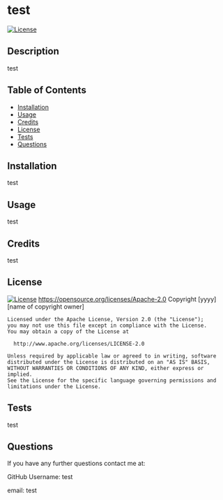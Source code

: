 # test

  [![License](https://img.shields.io/badge/License-Apache_2.0-blue.svg)](https://opensource.org/licenses/Apache-2.0)

  ## Description

  test


## Table of Contents 

- [Installation](#installation)
- [Usage](#usage)
- [Credits](#credits)
- [License](#license)
- [Tests](#tests)
- [Questions](#questions)

## Installation

  test


## Usage

  test

## Credits

  test


## License

  [![License](https://img.shields.io/badge/License-Apache_2.0-blue.svg)](https://opensource.org/licenses/Apache-2.0)
  https://opensource.org/licenses/Apache-2.0
  Copyright [yyyy] [name of copyright owner]

    Licensed under the Apache License, Version 2.0 (the "License");
    you may not use this file except in compliance with the License.
    You may obtain a copy of the License at
 
      http://www.apache.org/licenses/LICENSE-2.0
 
    Unless required by applicable law or agreed to in writing, software
    distributed under the License is distributed on an "AS IS" BASIS,
    WITHOUT WARRANTIES OR CONDITIONS OF ANY KIND, either express or implied.
    See the License for the specific language governing permissions and
    limitations under the License.


## Tests

  test

## Questions
  If you have any further questions contact me at:

  GitHub Username: test

  email: test


